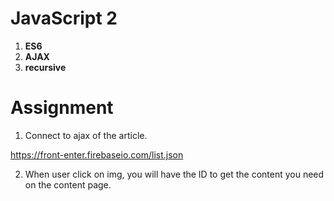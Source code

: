 <h1>JavaScript 2</h1>

1. **ES6**
2. **AJAX**
3. **recursive**

<h1>Assignment</h1>

1. Connect to ajax of the article.

https://front-enter.firebaseio.com/list.json

2. When user click on img, you will have the ID to get the content you need on the content page.
